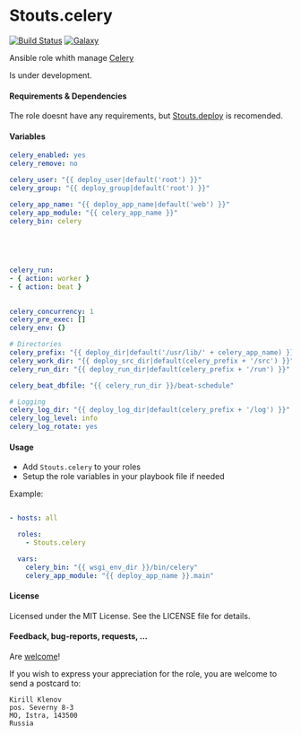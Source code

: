 Stouts.celery
=============

[![Build Status](http://img.shields.io/travis/Stouts/Stouts.celery.svg?style=flat-square)](https://travis-ci.org/Stouts/Stouts.celery)
[![Galaxy](http://img.shields.io/badge/galaxy-Stouts.celery-blue.svg?style=flat-square)](https://galaxy.ansible.com/list#/roles/980)

Ansible role whith manage [Celery](http://celery.readthedocs.org/en/latest/index.html)

Is under development.

#### Requirements & Dependencies

The role doesnt have any requirements, but [Stouts.deploy](https://github.com/Stouts/Stouts.deploy) is recomended.


#### Variables

```yaml
celery_enabled: yes                                                       # The role is enabled
celery_remove: no                                                         # Uninstall the role

celery_user: "{{ deploy_user|default('root') }}"                          # User to run celery
celery_group: "{{ deploy_group|default('root') }}"                        # Group to run celery

celery_app_name: "{{ deploy_app_name|default('web') }}"                   # Application name
celery_app_module: "{{ celery_app_name }}"                                # Set to application module
celery_bin: celery                                                        # Celery executable. Ex:
                                                                            # celery_bin: /path/to/virtualenv/bin/celery
                                                                            # celery_bin: "python /path/to/django/manage.py celery --settings=settings"
                                                                            # celery_bin: "/path/to/virtualenv/python /path/to/django/manage.py celery --settings=settings"


celery_run:                                                               # Start celery. See default values below. Ex:
- { action: worker }                                                      # - { action: worker, queue: 'hard', concurrency: 4, loglevel: debug, user=deploy }
- { action: beat }                                                        # - { action: beat, loglevel: debug }
                                                                          # - { action: worker, opts: '--settings=settings.local' }

celery_concurrency: 1                                                     # Set default concurence level
celery_pre_exec: []                                                       # commands to execute before starting celery, e.g (`. /path/to/env_vars`)
celery_env: {}                                                            # Default environment variables

# Directories
celery_prefix: "{{ deploy_dir|default('/usr/lib/' + celery_app_name) }}"  # Set to installation prefix
celery_work_dir: "{{ deploy_src_dir|default(celery_prefix + '/src') }}"   # Set to work directory
celery_run_dir: "{{ deploy_run_dir|default(celery_prefix + '/run') }}"    # Set to run directory

celery_beat_dbfile: "{{ celery_run_dir }}/beat-schedule"                  # Put celery db file here

# Logging
celery_log_dir: "{{ deploy_log_dir|default(celery_prefix + '/log') }}"    # Set default log directory
celery_log_level: info                                                    # Set default log level
celery_log_rotate: yes                                                    # Enable log rotation
```

#### Usage

* Add `Stouts.celery` to your roles
* Setup the role variables in your playbook file if needed

Example:

```yaml

- hosts: all

  roles:
    - Stouts.celery

  vars:
    celery_bin: "{{ wsgi_env_dir }}/bin/celery"
    celery_app_module: "{{ deploy_app_name }}.main"
```

#### License

Licensed under the MIT License. See the LICENSE file for details.


#### Feedback, bug-reports, requests, ...

Are [welcome](https://github.com/Stouts/Stouts.celery/issues)!

If you wish to express your appreciation for the role, you are welcome to send
a postcard to:

    Kirill Klenov
    pos. Severny 8-3
    MO, Istra, 143500
    Russia
